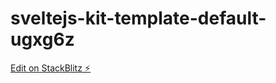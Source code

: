 # sveltejs-kit-template-default-ugxg6z

[Edit on StackBlitz ⚡️](https://stackblitz.com/edit/sveltejs-kit-template-default-ugxg6z)